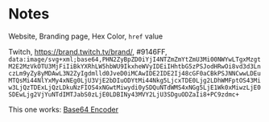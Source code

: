 # Notes
Website, Branding page, Hex Color, `href` value

Twitch, https://brand.twitch.tv/brand/, #9146FF, `data:image/svg+xml;base64,PHN2ZyBpZD0iYjI4NTZmZmYtZmU3Mi00NWYwLTgxMzgtM2E2MzVkOTU3MjFiIiBkYXRhLW5hbWU9IkxheWVyIDEiIHhtbG5zPSJodHRwOi8vd3d3LnczLm9yZy8yMDAwL3N2ZyIgdmlld0JveD0iMCAwIDE2IDE2Ij48cGF0aCBkPSJNNCwwLDEuMTQsMi44NlYxMy4xNEg0LjU3VjE2bDIuODYtMi44Nkg5LjcxTDE0Ljg2LDhWMFptOS43Miw3LjQzTDExLjQzLDkuNzFIOS4xNGwtMiwydi0ySDQuNTdWMS4xNGg5LjE1Wk0xMiwzLjE0SDEwLjg2VjYuNTdIMTJabS0zLjE0LDBINy43MVY2LjU3SDguODZaIi8+PC9zdmc+`


This one works: [Base64 Encoder](https://base64.guru/converter/encode/image/svg)

